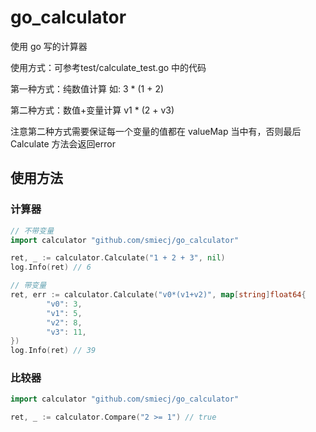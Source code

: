 # go_calculator
使用 go 写的计算器

使用方式：可参考test/calculate_test.go 中的代码

第一种方式：纯数值计算
如: 3 * (1 + 2)

第二种方式：数值+变量计算
v1 * (2 + v3)

注意第二种方式需要保证每一个变量的值都在 valueMap 当中有，否则最后Calculate 方法会返回error

## 使用方法

### 计算器
```go
// 不带变量
import calculator "github.com/smiecj/go_calculator"

ret, _ := calculator.Calculate("1 + 2 + 3", nil)
log.Info(ret) // 6

// 带变量
ret, err := calculator.Calculate("v0*(v1+v2)", map[string]float64{
		"v0": 3,
		"v1": 5,
		"v2": 8,
		"v3": 11,
})
log.Info(ret) // 39
```

### 比较器
```go
import calculator "github.com/smiecj/go_calculator"

ret, _ := calculator.Compare("2 >= 1") // true
```